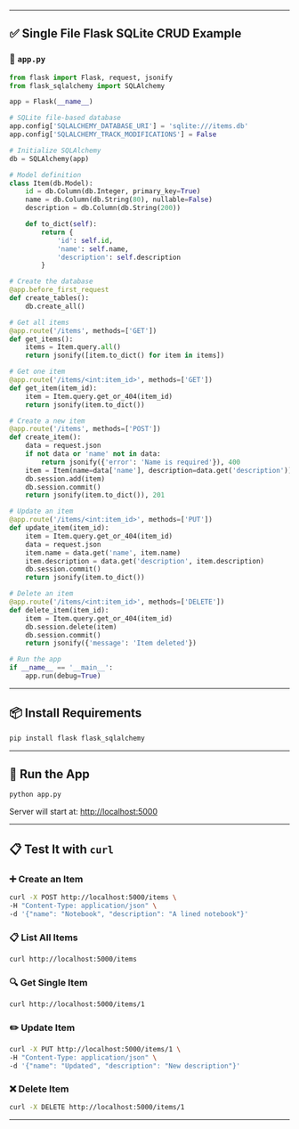 
---

## ✅ Single File Flask SQLite CRUD Example

### 📄 `app.py`

```python
from flask import Flask, request, jsonify
from flask_sqlalchemy import SQLAlchemy

app = Flask(__name__)

# SQLite file-based database
app.config['SQLALCHEMY_DATABASE_URI'] = 'sqlite:///items.db'
app.config['SQLALCHEMY_TRACK_MODIFICATIONS'] = False

# Initialize SQLAlchemy
db = SQLAlchemy(app)

# Model definition
class Item(db.Model):
    id = db.Column(db.Integer, primary_key=True)
    name = db.Column(db.String(80), nullable=False)
    description = db.Column(db.String(200))

    def to_dict(self):
        return {
            'id': self.id,
            'name': self.name,
            'description': self.description
        }

# Create the database
@app.before_first_request
def create_tables():
    db.create_all()

# Get all items
@app.route('/items', methods=['GET'])
def get_items():
    items = Item.query.all()
    return jsonify([item.to_dict() for item in items])

# Get one item
@app.route('/items/<int:item_id>', methods=['GET'])
def get_item(item_id):
    item = Item.query.get_or_404(item_id)
    return jsonify(item.to_dict())

# Create a new item
@app.route('/items', methods=['POST'])
def create_item():
    data = request.json
    if not data or 'name' not in data:
        return jsonify({'error': 'Name is required'}), 400
    item = Item(name=data['name'], description=data.get('description'))
    db.session.add(item)
    db.session.commit()
    return jsonify(item.to_dict()), 201

# Update an item
@app.route('/items/<int:item_id>', methods=['PUT'])
def update_item(item_id):
    item = Item.query.get_or_404(item_id)
    data = request.json
    item.name = data.get('name', item.name)
    item.description = data.get('description', item.description)
    db.session.commit()
    return jsonify(item.to_dict())

# Delete an item
@app.route('/items/<int:item_id>', methods=['DELETE'])
def delete_item(item_id):
    item = Item.query.get_or_404(item_id)
    db.session.delete(item)
    db.session.commit()
    return jsonify({'message': 'Item deleted'})

# Run the app
if __name__ == '__main__':
    app.run(debug=True)
```

---

## 📦 Install Requirements

```bash
pip install flask flask_sqlalchemy
```

---

## 🚀 Run the App

```bash
python app.py
```

Server will start at:
[http://localhost:5000](http://localhost:5000)

---

## 📋 Test It with `curl`

### ➕ Create an Item

```bash
curl -X POST http://localhost:5000/items \
-H "Content-Type: application/json" \
-d '{"name": "Notebook", "description": "A lined notebook"}'
```

### 📋 List All Items

```bash
curl http://localhost:5000/items
```

### 🔍 Get Single Item

```bash
curl http://localhost:5000/items/1
```

### ✏️ Update Item

```bash
curl -X PUT http://localhost:5000/items/1 \
-H "Content-Type: application/json" \
-d '{"name": "Updated", "description": "New description"}'
```

### ❌ Delete Item

```bash
curl -X DELETE http://localhost:5000/items/1
```

---


